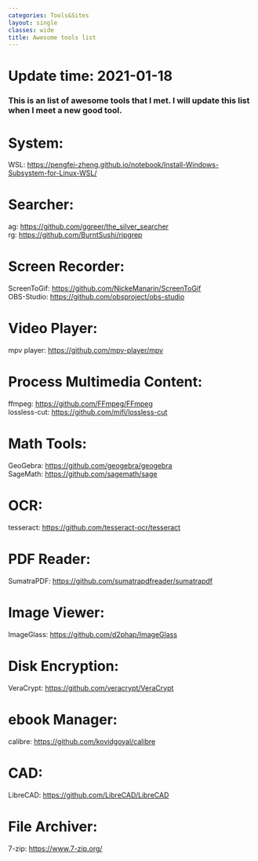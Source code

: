 ```yaml
---
categories: Tools&Sites
layout: single
classes: wide
title: Awesome tools list
---
```


# Update time: 2021-01-18
### This is an list of awesome tools that I met. I will update this list when I meet a new good tool.  

# System:  
WSL: <https://pengfei-zheng.github.io/notebook/Install-Windows-Subsystem-for-Linux-WSL/>  

# Searcher:  
ag: <https://github.com/ggreer/the_silver_searcher>  
rg: <https://github.com/BurntSushi/ripgrep>  

# Screen Recorder:  
ScreenToGif: <https://github.com/NickeManarin/ScreenToGif>  
OBS-Studio: <https://github.com/obsproject/obs-studio>  

# Video Player:
mpv player: <https://github.com/mpv-player/mpv>  

# Process Multimedia Content:  
ffmpeg: <https://github.com/FFmpeg/FFmpeg>  
lossless-cut: <https://github.com/mifi/lossless-cut>  

# Math Tools:  
GeoGebra: <https://github.com/geogebra/geogebra>  
SageMath: <https://github.com/sagemath/sage>  

# OCR:  
tesseract: <https://github.com/tesseract-ocr/tesseract>  

# PDF Reader:  
SumatraPDF: <https://github.com/sumatrapdfreader/sumatrapdf>  

# Image Viewer:  
ImageGlass: <https://github.com/d2phap/ImageGlass>  

# Disk Encryption:  
VeraCrypt: <https://github.com/veracrypt/VeraCrypt>  

# ebook Manager:  
calibre: <https://github.com/kovidgoyal/calibre>  

# CAD:  
LibreCAD: <https://github.com/LibreCAD/LibreCAD>  

# File Archiver:  
7-zip: <https://www.7-zip.org/>
